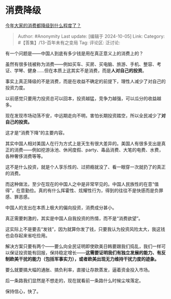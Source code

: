 # 消费降级
[今年大家的消费都降级到什么程度了？](https://www.zhihu.com/question/661820978/answer/4196103189)

> Author: #Anonymity
> Last update: [编辑于 2024-10-05]
> Link:
> Category: #【答集】/13-百年未有之变局 
> Tag: 
> 评论区:
> 泛讨论:

有一个问题是——中国人到底有多少钱是用在真正意义上的消费上的？

虽然有很多钱被称为消费——例如买车、买房、买电脑、旅游、手机、整容、考证、学琴、健身……但在本质上这其实不是消费，而是**人对自己的投资**。

事实上真正降级的不是消费，而是在收益不确定的前提下，理性人减少了对自己的投资力度。

以前感觉只要用力投资总可以回本，投资越猛，竞争力越强，可以瓜分的收益越多。

现在发现市场动荡不安，中远期走向不明，害怕长期投资踏空，所以全民减少了**对自己的投资。**

这才是“消费下降”的主要内容。

其实中国人相对美国人在行为方式上是天生有很大差异的。美国人有很多支出是真正的消费——例如挖游泳池、休闲度假、party、毒品消费、大笔的电费、水费，各种奢侈消费等等。

这不是什么投资，就是个人享乐性的、过把瘾就没了、看一眼穿一次就扔了的真正的消费。

而这种做法，至少在现在的中国人之中是非常罕见的。中国人民族性的在意“值得”，在意勤俭。真的有什么挥霍性、炫耀性行为，得到的往往不是快感而是负罪感、罪恶感。

中国人的支出在本质上极大的偏向投资，消费成分甚小。

真正需要刺激的，其实是中国人自我投资的热情，而不是“消费欲望”。

这实际上不是要去“发钱”，因为就算你发了钱，只要我认为投资风险太大，我这钱也会存起来省吃俭用。

解决方案只要有两个——要么向全民证明即使欧美日韩要跟我们捣乱，我们一样可以保证投资能有回报，保持稳定增长——**这需要证明我们有独立发展的能力、有反制欧美干扰的能力（包括军事实力），或者欧美出现无力维持干扰力度的迹象。**

要么就要搞大幅的通胀、搞负利率，直接让存款蒸发，逼着资金投入市场。

后一条路我们显然是不想走的，现在就看前一条路什么时候尘埃落定。

保持信心，快了。